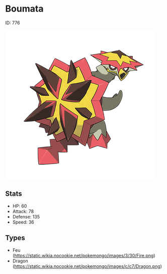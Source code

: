 # Boumata


ID: 776

![](https://raw.githubusercontent.com/PokeAPI/sprites/master/sprites/pokemon/other/official-artwork/776.png "Boumata")

## Stats


 - HP: 60
 - Attack: 78
 - Defense: 135
 - Speed: 36

## Types


 - Feu (https://static.wikia.nocookie.net/pokemongo/images/3/30/Fire.png)
 - Dragon (https://static.wikia.nocookie.net/pokemongo/images/c/c7/Dragon.png)

